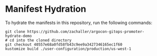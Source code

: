 # Manifest Hydration

To hydrate the manifests in this repository, run the following commands:

```shell
git clone https://github.com/zachaller/argocon-gitops-promoter-hydrate-demo
# cd into the cloned directory
git checkout 40557e68a0fd58fb43c9ee9a3427346165ec1f60
kustomize build ./user-configuration/production/us-west-1
```
